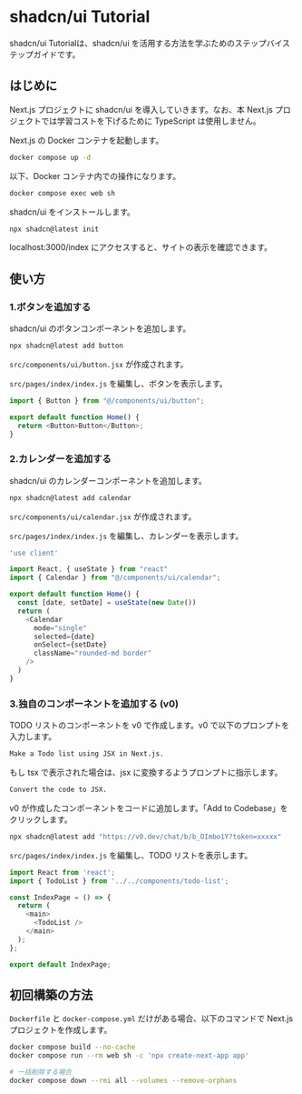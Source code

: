 # shadcn/ui Tutorial

shadcn/ui Tutorialは、shadcn/ui を活用する方法を学ぶためのステップバイステップガイドです。

## はじめに

Next.js プロジェクトに shadcn/ui を導入していきます。なお、本 Next.js プロジェクトでは学習コストを下げるために TypeScript は使用しません。

Next.js の Docker コンテナを起動します。

```bash
docker compose up -d
```

以下、Docker コンテナ内での操作になります。

```bash
docker compose exec web sh
```

shadcn/ui をインストールします。

```bash
npx shadcn@latest init
```

localhost:3000/index にアクセスすると、サイトの表示を確認できます。

## 使い方

### 1.ボタンを追加する

shadcn/ui のボタンコンポーネントを追加します。

```bash
npx shadcn@latest add button
```

`src/components/ui/button.jsx` が作成されます。

`src/pages/index/index.js` を編集し、ボタンを表示します。

```js
import { Button } from "@/components/ui/button";

export default function Home() {
  return <Button>Button</Button>;
}
```

### 2.カレンダーを追加する

shadcn/ui のカレンダーコンポーネントを追加します。

```bash
npx shadcn@latest add calendar
```

`src/components/ui/calendar.jsx` が作成されます。

`src/pages/index/index.js` を編集し、カレンダーを表示します。

```js
'use client'

import React, { useState } from "react"
import { Calendar } from "@/components/ui/calendar";

export default function Home() {
  const [date, setDate] = useState(new Date())
  return (
    <Calendar
      mode="single"
      selected={date}
      onSelect={setDate}
      className="rounded-md border"
    />
  )
}
```

### 3.独自のコンポーネントを追加する (v0)

TODO リストのコンポーネントを v0 で作成します。v0 で以下のプロンプトを入力します。

```bash
Make a Todo list using JSX in Next.js.
```

もし tsx で表示された場合は、jsx に変換するようプロンプトに指示します。

```bash
Convert the code to JSX.
```

v0 が作成したコンポーネントをコードに追加します。「Add to Codebase」をクリックします。

```bash
npx shadcn@latest add "https://v0.dev/chat/b/b_OImbo1Y?token=xxxxx"
```

`src/pages/index/index.js` を編集し、TODO リストを表示します。

```js
import React from 'react';
import { TodoList } from '../../components/todo-list';

const IndexPage = () => {
  return (
    <main>
      <TodoList />
    </main>
  );
};

export default IndexPage;
```

## 初回構築の方法

`Dockerfile` と `docker-compose.yml` だけがある場合、以下のコマンドで Next.js プロジェクトを作成します。

```bash
docker compose build --no-cache
docker compose run --rm web sh -c 'npx create-next-app app'

# 一括削除する場合
docker compose down --rmi all --volumes --remove-orphans
```

